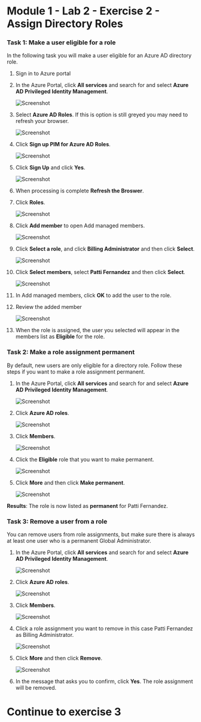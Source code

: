 # Module 1 - Lab 2 - Exercise 2 - Assign Directory Roles


### Task 1:  Make a user eligible for a role


In the following task you will make  a user eligible for an Azure AD directory role.


1.  Sign in to Azure portal

1.  In the Azure Portal, click **All services** and search for and select **Azure AD Privileged Identity Management**.

     ![Screenshot](../Media/Module-1/a52510a3-b2a2-4b21-91a8-ee7f34b39a72.png)

1.  Select **Azure AD Roles**. If this is option is still greyed you may need to refresh your browser.

     ![Screenshot](../Media/Module-1/ed36b086-ae87-409f-af33-66848b3df1b9.png)
 
1.  Click **Sign up PIM for Azure AD Roles**.

     ![Screenshot](../Media/Module-1/fea44542-ff4b-4627-9700-462d39d55e76.png)


1.  Click **Sign Up** and click **Yes**.

     ![Screenshot](../Media/Module-1/d617900b-a68b-452c-867f-3f27c9e48426.png)

1.  When processing is complete **Refresh the Broswer**.

1.  Click **Roles**.

     ![Screenshot](../Media/Module-1/dde2c301-2f2e-4318-a96a-a17f3ac3b27a.png)


1.  Click **Add member** to open Add managed members.

     ![Screenshot](../Media/Module-1/12749cdd-3fcc-46c7-a544-07aabbdd84d1.png)

1.  Click **Select a role**, and click **Billing Administrator** and then click  **Select**.

     ![Screenshot](../Media/Module-1/42b809bd-9381-4d52-ae98-cb62a4c21730.png)

1.  Click **Select members**, select **Patti Fernandez** and then click **Select**.

     ![Screenshot](../Media/Module-1/923c874d-67ca-4753-9831-c801ab596ad8.png)

1.  In Add managed members, click **OK** to add the user to the role.

1.  Review the added member

     ![Screenshot](../Media/Module-1/patti_billing.png)

1.  When the role is assigned, the user you selected will appear in the members list as **Eligible** for the role.


### Task 2: Make a role assignment permanent


By default, new users are only eligible for a directory role. Follow these steps if you want to make a role assignment permanent.



1.  In the Azure Portal, click **All services** and search for and select **Azure AD Privileged Identity Management**.

     ![Screenshot](../Media/Module-1/a52510a3-b2a2-4b21-91a8-ee7f34b39a72.png)

1.  Click **Azure AD roles**.

     ![Screenshot](../Media/Module-1/9914545c-313f-4c9a-84a5-d7c383c7ee37.png)

1.  Click **Members**.

     ![Screenshot](../Media/Module-1/2aedf4ab-e829-4ce3-afcc-b77048125bf9.png)

1.  Click the **Eligible** role that you want to make permanent.

     ![Screenshot](../Media/Module-1/patti_billing.png)
 
1.  Click **More** and then click **Make permanent**.

     ![Screenshot](../Media/Module-1/Patt_permanent.png)
 

**Results**: The role is now listed as **permanent** for Patti Fernandez.


### Task 3: Remove a user from a role


You can remove users from role assignments, but make sure there is always at least one user who is a permanent Global Administrator.



1.  In the Azure Portal, click **All services** and search for and select **Azure AD Privileged Identity Management**.

     ![Screenshot](../Media/Module-1/a52510a3-b2a2-4b21-91a8-ee7f34b39a72.png)

1.  Click **Azure AD roles**.

     ![Screenshot](../Media/Module-1/9914545c-313f-4c9a-84a5-d7c383c7ee37.png)

1.  Click **Members**.

     ![Screenshot](../Media/Module-1/2aedf4ab-e829-4ce3-afcc-b77048125bf9.png)

1.  Click a role assignment you want to remove in this case Patti Fernandez as Billing Administrator.

     ![Screenshot](../Media/Module-1/Patti_remove.png)
 
1.  Click **More** and then click **Remove**.

     ![Screenshot](../Media/Module-1/Remove_button.png)
 
1.  In the message that asks you to confirm, click **Yes**. The role assignment will be removed.


# Continue to exercise 3



